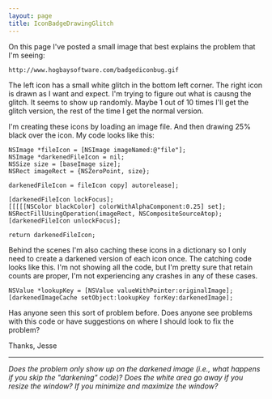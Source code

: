 ```yaml
---
layout: page
title: IconBadgeDrawingGlitch
---
```


On this page I've posted a small image that best explains the problem that I'm seeing:

	http://www.hogbaysoftware.com/badgediconbug.gif

The left icon has a small white glitch in the bottom left corner. The right icon is drawn as I want and expect. I'm trying to figure out what is causng the glitch. It seems to show up randomly. Maybe 1 out of 10 times I'll get the glitch version, the rest of the time I get the normal version.

I'm creating these icons by loading an image file. And then drawing 25% black over the icon. My code looks like this:

    
	NSImage *fileIcon = [NSImage imageNamed:@"file"];
	NSImage *darkenedFileIcon = nil;
	NSSize size = [baseImage size];
	NSRect imageRect = {NSZeroPoint, size};
	
	darkenedFileIcon = fileIcon copy] autorelease];

	[darkenedFileIcon lockFocus];
	[[[[[NSColor blackColor] colorWithAlphaComponent:0.25] set];
	NSRectFillUsingOperation(imageRect, NSCompositeSourceAtop);
	[darkenedFileIcon unlockFocus];

	return darkenedFileIcon;


Behind the scenes I'm also caching these icons in a dictionary so I only need to create a darkened version of each icon once. The catching code looks like this. I'm not showing all the code, but I'm pretty sure that retain counts are proper, I'm not experiencing any crashes in any of these cases.

    
	NSValue *lookupKey = [NSValue valueWithPointer:originalImage];
	[darkenedImageCache setObject:lookupKey forKey:darkenedImage];


Has anyone seen this sort of problem before. Does anyone see problems with this code or have suggestions on where I should look to fix the problem?

Thanks,
Jesse

----
*Does the problem only show up on the darkened image (i.e., what happens if you skip the "darkening" code)? Does the white area go away if you resize the window? If you minimize and maximize the window?*

